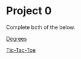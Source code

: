 # Project 0

Complete both of the below.

[Degrees](Project%200%20f37a123ea8de4b59997fc337025a298c/Degrees%2050178ae774c345efbfd90926d5550241.md)

[Tic-Tac-Toe](Project%200%20f37a123ea8de4b59997fc337025a298c/Tic-Tac-Toe%202029598e5b554088a6bcff4a0c443641.md)